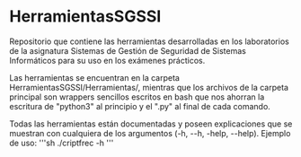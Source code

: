 # HerramientasSGSSI

Repositorio que contiene las herramientas desarrolladas en los laboratorios de la asignatura Sistemas de Gestión de Seguridad de Sistemas Informáticos para su uso en los exámenes prácticos.

Las herramientas se encuentran en la carpeta HerramientasSGSSI/Herramientas/, mientras que los archivos de la carpeta principal son wrappers sencillos escritos en bash que nos ahorran la escritura de "python3" al principio y el ".py" al final de cada comando.

Todas las herramientas están documentadas y poseen explicaciones que se muestran con cualquiera de los argumentos (-h, --h, -help, --help).
Ejemplo de uso:
'''sh
./criptfrec -h
'''
